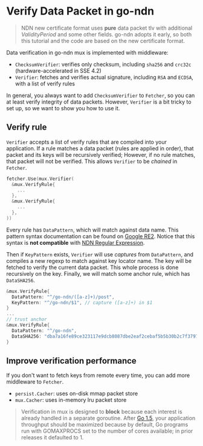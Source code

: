 # Verify Data Packet in go-ndn

> NDN new certificate format uses __pure__ data packet tlv with additional _ValidityPeriod_ and some other fields. go-ndn adopts it early, so both this tutorial and the code are based on the new certificate format.

Data verification in go-ndn mux is implemented with middleware:

- `ChecksumVerifier`: verifies only checksum, including `sha256` and `crc32c` (hardware-accelerated in SSE 4.2)
- `Verifier`: fetches and verifies actual signature, including `RSA` and `ECDSA`, with a list of verify rules

In general, you always want to add `ChecksumVerifier` to `Fetcher`, so you can at least verify integrity of data packets. However, `Verifier` is a bit tricky to set up, so we want to show you how to use it.

## Verify rule

`Verifier` accepts a list of verify rules that are compiled into your application. If a rule matches a data packet (rules are applied in order), that packet and its keys will be recursively verified; However, if no rule matches, that packet will not be verified. This allows `Verifier` to be _chained_ in `Fetcher`.

```go
fetcher.Use(mux.Verifier(
  &mux.VerifyRule{
    ...
  },
  &mux.VerifyRule{
    ...
  },
))
```

Every rule has `DataPattern`, which will match against data name. This pattern syntax documentation can be found on [Google RE2](https://github.com/google/re2/wiki/Syntax). Notice that this syntax is __not compatible__ with [NDN Regular Expression](http://named-data.net/doc/ndn-cxx/current/tutorials/utils-ndn-regex.html).

Then if `KeyPattern` exists, `Verifier` will use _captures_ from `DataPattern`, and compiles a new regexp to match against key locator name. The key will be fetched to verify the current data packet. This whole process is done recursively on the key. Finally, we will match some anchor rule, which has `DataSHA256`.

```go
&mux.VerifyRule{
  DataPattern: "^/go-ndn/([a-z]+)/post",
  KeyPattern: "^/go-ndn/$1", // capture ([a-z]+) in $1
}
...
// trust anchor
&mux.VerifyRule{
  DataPattern: "^/go-ndn",
  DataSHA256: "dba7a16fe89ce323117e9dcb8087dbe2eaf2cebaf5b5b30b2c7f3797c3b52550",
}
```

## Improve verification performance

If you don't want to fetch keys from remote every time, you can add more middleware to `Fetcher`.

- `persist.Cacher`: uses on-disk mmap packet store
- `mux.Cacher`: uses in-memory lru packet store

> Verification in mux is designed to __block__ because each interest is already handled in a separate goroutine. After [Go 1.5](https://golang.org/doc/go1.5), your application throughput should be maximized because by default, Go programs run with GOMAXPROCS set to the number of cores available; in prior releases it defaulted to 1.

